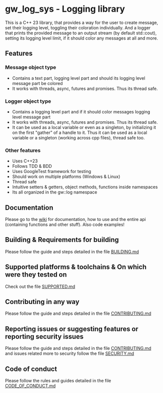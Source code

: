 # gw\_log\_sys - Logging library

This is a C++ 23 library, that provides a way for the user to create message, set their logging level,
toggling their coloration individually. And a logger that prints the provided message to an
output stream (by default std::cout), setting its logging level limit,
if it should color any messages at all and more.

## Features

### Message object type

* Contains a text part, logging level part and should its logging level message part be colored
* It works with threads, async, futures and promises. Thus its thread safe.

### Logger object type

* Contains a logging level part and if it should color messages logging level message part
* It works with threads, async, futures and promises. Thus its thread safe.
* It can be used as a local variable or even as a singleton, by initializing it on the first "gather" of a handle to it.
Thus it can be used as a local variable or a singleton (working across cpp files), thread safe too.

### Other features

* Uses C++23
* Follows TDD & BDD
* Uses GoogleTest framework for testing
* Should work on multiple platforms (Windows & Linux)
* Thread safe
* Intuitive setters & getters, object methods, functions inside namespaces
* Its all organized in the gw::log namespace

## Documentation

Please go to the [wiki](https://github.com/AlexDeFoc/gw_log_sys/wiki) for documentation, how to use and the entire api (containing functions and other stuff). Also code examples!

## Building & Requirements for building

Please follow the guide and steps detailed in the file [BUILDING.md](https://github.com/AlexDeFoc/gw_log_sys/blob/main/BUILDING.md)

## Supported platforms & toolchains & On which were they tested on

Check out the file [SUPPORTED.md](https://github.com/AlexDeFoc/gw_log_sys/blob/main/SUPPORTED.md)

## Contributing in any way

Please follow the guide and steps detailed in the file [CONTRIBUTING.md](https://github.com/AlexDeFoc/gw_log_sys/blob/main/CONTRIBUTING.md)

## Reporting issues or suggesting features or reporting security issues

Please follow the guide and steps detailed in the file [CONTRIBUTING.md](https://github.com/AlexDeFoc/gw_log_sys/blob/main/CONTRIBUTING.md) and issues related more to security follow
the file [SECURITY.md](https://github.com/AlexDeFoc/gw_log_sys/blob/main/SECURITY.md)

## Code of conduct

Please follow the rules and guides detailed in the file [CODE\_OF\_CONDUCT.md](https://github.com/AlexDeFoc/gw_log_sys/blob/main/CODE_OF_CONDUCT.md)

